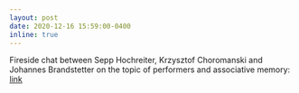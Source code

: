 ```yaml
---
layout: post
date: 2020-12-16 15:59:00-0400
inline: true
---
```


Fireside chat between Sepp Hochreiter, Krzysztof Choromanski and Johannes Brandstetter on the topic of performers and associative memory:
<a href="https://www.youtube.com/watch?v=BuDhitKZ_YY" target="_blank"> link </a>
